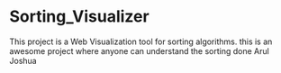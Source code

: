 # Sorting_Visualizer

This project is a Web Visualization tool for sorting algorithms.
this is an awesome project where anyone can understand the sorting
done Arul Joshua
